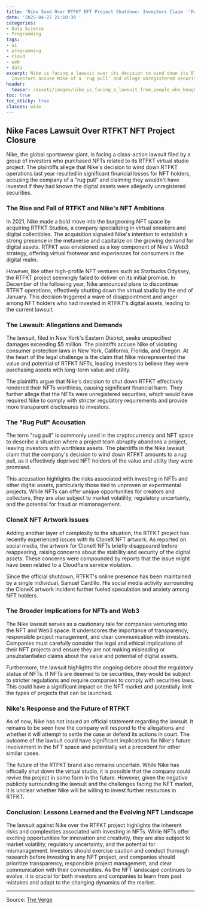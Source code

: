 ```yaml
---
title: 'Nike Sued Over RTFKT NFT Project Shutdown: Investors Claim ''Rug Pull'''
date: '2025-04-27 21:10:38 '
categories:
- Data Science
- Programming
tags:
- ai
- programming
- cloud
- web
- data
excerpt: Nike is facing a lawsuit over its decision to wind down its RTFKT NFT project.
  Investors accuse Nike of a 'rug pull' and allege unregistered securities.
header:
  teaser: /assets/images/nike_is_facing_a_lawsuit_from_people_who_bought_it_20250427211036.png
toc: true
toc_sticky: true
classes: wide
---
```


## Nike Faces Lawsuit Over RTFKT NFT Project Closure

Nike, the global sportswear giant, is facing a class-action lawsuit filed by a group of investors who purchased NFTs related to its RTFKT virtual studio project. The plaintiffs allege that Nike's decision to wind down RTFKT operations last year resulted in significant financial losses for NFT holders, accusing the company of a "rug pull" and claiming they wouldn't have invested if they had known the digital assets were allegedly unregistered securities.

### The Rise and Fall of RTFKT and Nike's NFT Ambitions

In 2021, Nike made a bold move into the burgeoning NFT space by acquiring RTFKT Studios, a company specializing in virtual sneakers and digital collectibles. The acquisition signaled Nike's intention to establish a strong presence in the metaverse and capitalize on the growing demand for digital assets. RTFKT was envisioned as a key component of Nike's Web3 strategy, offering virtual footwear and experiences for consumers in the digital realm.

However, like other high-profile NFT ventures such as Starbucks Odyssey, the RTFKT project seemingly failed to deliver on its initial promise. In December of the following year, Nike announced plans to discontinue RTFKT operations, effectively shutting down the virtual studio by the end of January. This decision triggered a wave of disappointment and anger among NFT holders who had invested in RTFKT's digital assets, leading to the current lawsuit.

### The Lawsuit: Allegations and Demands

The lawsuit, filed in New York's Eastern District, seeks unspecified damages exceeding $5 million. The plaintiffs accuse Nike of violating consumer protection laws in New York, California, Florida, and Oregon. At the heart of the legal challenge is the claim that Nike misrepresented the value and potential of RTFKT NFTs, leading investors to believe they were purchasing assets with long-term value and utility.

The plaintiffs argue that Nike's decision to shut down RTFKT effectively rendered their NFTs worthless, causing significant financial harm. They further allege that the NFTs were unregistered securities, which would have required Nike to comply with stricter regulatory requirements and provide more transparent disclosures to investors.

### The "Rug Pull" Accusation

The term "rug pull" is commonly used in the cryptocurrency and NFT space to describe a situation where a project team abruptly abandons a project, leaving investors with worthless assets. The plaintiffs in the Nike lawsuit claim that the company's decision to wind down RTFKT amounts to a rug pull, as it effectively deprived NFT holders of the value and utility they were promised.

This accusation highlights the risks associated with investing in NFTs and other digital assets, particularly those tied to unproven or experimental projects. While NFTs can offer unique opportunities for creators and collectors, they are also subject to market volatility, regulatory uncertainty, and the potential for fraud or mismanagement.

### CloneX NFT Artwork Issues

Adding another layer of complexity to the situation, the RTFKT project has recently experienced issues with its CloneX NFT artwork. As reported on social media, the artwork for CloneX NFTs briefly disappeared before reappearing, raising concerns about the stability and security of the digital assets. These concerns were compounded by reports that the issue might have been related to a Cloudflare service violation.

Since the official shutdown, RTFKT's online presence has been maintained by a single individual, Samuel Cardillo. His social media activity surrounding the CloneX artwork incident further fueled speculation and anxiety among NFT holders.

### The Broader Implications for NFTs and Web3

The Nike lawsuit serves as a cautionary tale for companies venturing into the NFT and Web3 space. It underscores the importance of transparency, responsible project management, and clear communication with investors. Companies must carefully consider the legal and ethical implications of their NFT projects and ensure they are not making misleading or unsubstantiated claims about the value and potential of digital assets.

Furthermore, the lawsuit highlights the ongoing debate about the regulatory status of NFTs. If NFTs are deemed to be securities, they would be subject to stricter regulations and require companies to comply with securities laws. This could have a significant impact on the NFT market and potentially limit the types of projects that can be launched.

### Nike's Response and the Future of RTFKT

As of now, Nike has not issued an official statement regarding the lawsuit. It remains to be seen how the company will respond to the allegations and whether it will attempt to settle the case or defend its actions in court. The outcome of the lawsuit could have significant implications for Nike's future involvement in the NFT space and potentially set a precedent for other similar cases.

The future of the RTFKT brand also remains uncertain. While Nike has officially shut down the virtual studio, it is possible that the company could revive the project in some form in the future. However, given the negative publicity surrounding the lawsuit and the challenges facing the NFT market, it is unclear whether Nike will be willing to invest further resources in RTFKT.

### Conclusion: Lessons Learned and the Evolving NFT Landscape

The lawsuit against Nike over the RTFKT project highlights the inherent risks and complexities associated with investing in NFTs. While NFTs offer exciting opportunities for innovation and creativity, they are also subject to market volatility, regulatory uncertainty, and the potential for mismanagement. Investors should exercise caution and conduct thorough research before investing in any NFT project, and companies should prioritize transparency, responsible project management, and clear communication with their communities. As the NFT landscape continues to evolve, it is crucial for both investors and companies to learn from past mistakes and adapt to the changing dynamics of the market.


---

Source: [The Verge](https://www.theverge.com/news/656960/nike-lawsuit-rtfkt-nft-virtual-shoes)